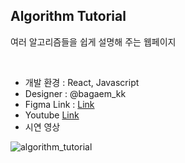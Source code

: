 ## Algorithm Tutorial

여러 알고리즘들을 쉽게 설명해 주는 웹페이지

<br>

- 개발 환경 : React, Javascript
- Designer : @bagaem_kk
- Figma Link : [Link](https://www.figma.com/file/2E19chJqcRfjHhK0fbzcIV/%EC%95%8C%EA%B3%A0%EB%A6%AC%EC%A6%98?t=tT20CGFGmil9ASFy-0)
- Youtube [Link](https://youtu.be/f4hulpKdHOc)
- 시연 영상

![algorithm_tutorial](https://github.com/user-attachments/assets/e4cd75ab-ad7b-4352-9144-264925d2f70d)
